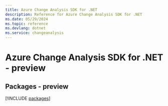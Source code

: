 ```yaml
---
title: Azure Change Analysis SDK for .NET
description: Reference for Azure Change Analysis SDK for .NET
ms.date: 05/29/2024
ms.topic: reference
ms.devlang: dotnet
ms.service: changeanalysis
---
```

# Azure Change Analysis SDK for .NET - preview
## Packages - preview
[!INCLUDE [packages](change-analysis-index.md)]